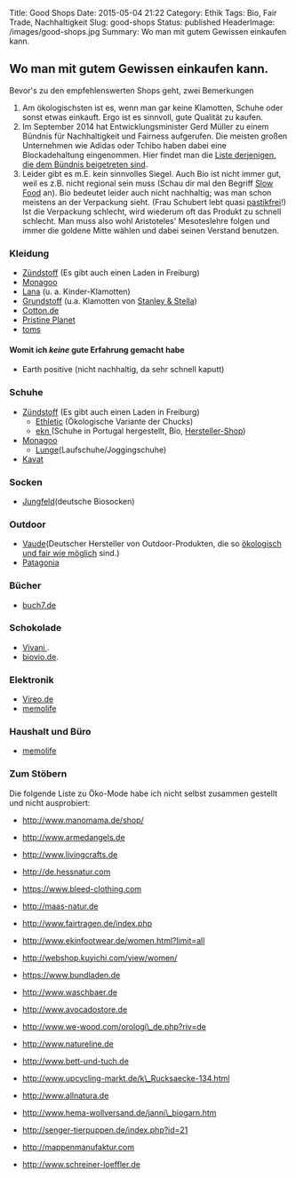 Title: Good Shops
Date: 2015-05-04 21:22
Category: Ethik
Tags: Bio, Fair Trade, Nachhaltigkeit
Slug: good-shops
Status: published
HeaderImage: /images/good-shops.jpg
Summary: Wo man mit gutem Gewissen einkaufen kann.

Wo man mit gutem Gewissen einkaufen kann.
----------------------------------------

Bevor's zu den empfehlenswerten Shops geht, zwei Bemerkungen

1.  Am ökologischsten ist es, wenn man gar keine Klamotten, Schuhe oder sonst etwas einkauft. Ergo ist es sinnvoll, gute Qualität zu kaufen.
2.  Im September 2014 hat Entwicklungsminister Gerd Müller zu einem Bündnis für Nachhaltigkeit und Fairness aufgerufen. Die meisten großen Unternehmen wie Adidas oder Tchibo haben dabei eine Blockadehaltung eingenommen. Hier findet man die [Liste derjenigen, die dem Bündnis beigetreten sind](http://www.bmz.de/de/zentrales_downloadarchiv/Presse/Textilbuendnis/Textilbuendnis_Beitrittserklaerungen.pdf).
3. Leider gibt es m.E. kein sinnvolles Siegel. Auch Bio ist nicht immer gut, weil es z.B. nicht regional sein muss (Schau dir mal den Begriff [Slow Food](https://de.wikipedia.org/wiki/Slow_Food) an). Bio bedeutet leider auch nicht nachhaltig; was man schon meistens an der Verpackung sieht. (Frau Schubert lebt quasi [pastikfrei](https://frauschubertbloggt.wordpress.com/category/plastikfrei-einkaufen/)!) Ist die Verpackung schlecht, wird wiederum oft das Produkt zu schnell schlecht. Man muss also wohl Aristoteles' Mesoteslehre folgen und immer die goldene Mitte wählen und dabei seinen Verstand benutzen.

### Kleidung

-   [Zündstoff](http://www.zuendstoff-clothing.de/) (Es gibt auch einen
    Laden in Freiburg)
-   [Monagoo](http://www.monagoo.com/magazin/2014/06/projekt-faire-laufkleidung-zusammenfassung-des-nachhaltigen-selbstversuchs/)
-   [Lana](http://www.lana-shop.de/) (u. a. Kinder-Klamotten)
-   [Grundstoff](http://www.grundstoff.net/schuhe-sneaker-und-flipflops-c-32.html)
    (u.a. Klamotten von [Stanley &
    Stella](http://www.stanleystella.com/de#about))
-   [Cotton.de](http://www.cotton.de/fair-bio/stanley-and-stella/)
-   [Pristine
    Planet](http://www.pristineplanet.com/womens-shoes-earth-eco-friendly-shoes-socially-responsible-hemp/women%27s-shoes/1016_a_0.html)
-   [toms](http://www.toms.com)

#### Womit ich *keine* gute Erfahrung gemacht habe

-   Earth positive (nicht nachhaltig, da sehr schnell kaputt)

### Schuhe

-   [Zündstoff](http://www.zuendstoff-clothing.de/) (Es gibt auch einen
    Laden in Freiburg)
    -   [Ethletic](http://www.zuendstoff-clothing.de/Produkte/Frauen/Schuhe/?bFilterNewRequest=1&q=&aPkgShopListfilter[3c7fcc43-2ce3-32af-9e50-7bb3c41d2584][]=Ethletic&aPkgShopListfilter[8fb5cf37-bf02-2147-b0ff-83a47f3d6422][dStartValue]=&aPkgShopListfilter[8fb5cf37-bf02-2147-b0ff-83a47f3d6422][dEndValue]=) (Ökologische
        Variante der Chucks)
    -   [ekn ](http://www.zuendstoff-clothing.de/Produkte/Frauen/Schuhe/?bFilterNewRequest=1&q=&aPkgShopListfilter[8fb5cf37-bf02-2147-b0ff-83a47f3d6422][dStartValue]=&aPkgShopListfilter[8fb5cf37-bf02-2147-b0ff-83a47f3d6422][dEndValue]=)(Schuhe
        in Portugal hergestellt,
        Bio, [Hersteller-Shop](http://www.ekinfootwear.de/about))
-   [Monagoo](http://www.monagoo.com/magazin/2014/06/projekt-faire-laufkleidung-zusammenfassung-des-nachhaltigen-selbstversuchs/)
    -   [Lunge](http://www.lunge.com/)(Laufschuhe/Joggingschuhe)
-   [Kavat](http://www.kavat.com/en/)

### Socken

-   [Jungfeld](https://jungfeld.com/de_de/qualitaet)(deutsche Biosocken)

### Outdoor

-   [Vaude](http://www.vaude.com/)(Deutscher Hersteller von
    Outdoor-Produkten, die so [ökologisch und fair wie
    möglich](http://www.zeit.de/2014/32/antje-von-dewitz-vaude) sind.)
-   [Patagonia](http://patagonia.com/)

### Bücher

-   [buch7.de](http://buch7.de)

### Schokolade

* [Vivani ](https://www.bioschokolade.de/produktsortiment/gourmet-tafeln/vivani-bio-schokolade-dunkle-vollmilch/a-713/).
* [biovio.de](http://www.biovio.de/Naturkost/Suesses/Schokolade/Vivani-Dunkle-Vollmilch-50--Cacao-80-g.html).

### Elektronik
* [Vireo.de](https://www.vireo.de/)
* [memolife](https://www.memolife.de/Smartphone-Fairphone-2-Slim-Android-6.html?ono=E5408)

### Haushalt und Büro
* [memolife](https://www.memolife.de)

### Zum Stöbern

Die folgende Liste zu Öko-Mode habe ich nicht selbst zusammen gestellt
und nicht ausprobiert:

-   http://www.manomama.de/shop/
-   http://www.armedangels.de
-   http://www.livingcrafts.de
-   http://de.hessnatur.com
-   https://www.bleed-clothing.com
-   http://maas-natur.de
-   http://www.fairtragen.de/index.php
-   http://www.ekinfootwear.de/women.html?limit=all
-   http://webshop.kuyichi.com/view/women/

-   https://www.bundladen.de
-   http://www.waschbaer.de
-   http://www.avocadostore.de
-   http://www.we-wood.com/orologi\_de.php?riv=de
-   http://www.natureline.de
-   http://www.bett-und-tuch.de
-   http://www.upcycling-markt.de/k\_Rucksaecke-134.html
-   http://www.allnatura.de
-   http://www.hema-wollversand.de/janni\_biogarn.htm
-   http://senger-tierpuppen.de/index.php?id=21

-   http://mappenmanufaktur.com
-   http://www.schreiner-loeffler.de
